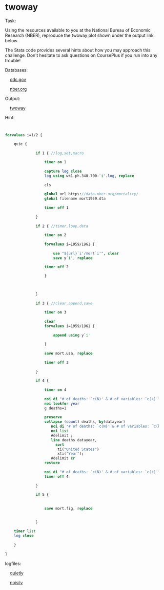 # twoway

Task:

Using the resources available to you at the National Bureau of Economic Research (NBER), reproduce the twoway plot shown under the output link below.

The Stata code provides several hints about how you may approach this challenge. Don't hesitate to ask questions on CoursePlus if you run into any trouble! 


Databases:


&nbsp;&nbsp;&nbsp; [cdc.gov](https://ftp.cdc.gov/pub/)

&nbsp;&nbsp;&nbsp; [nber.org](https://data.nber.org/mortality/)


Output:


&nbsp;&nbsp;&nbsp; [twoway](mortality.png)

   
Hint:

```stata


forvalues i=1/2 {

    quie {
    
              if 1 { //log,set,macro
        
                  timer on 1
        
                  capture log close
                  log using wk1.ph.340.700-`i'.log, replace 
        
                  cls 
        
                  global url https://data.nber.org/mortality/
                  global filename mort1959.dta
        
                  timer off 1
        
              }
    
              if 2 { //timer,loop,data
        
                  timer on 2
        
                  forvalues i=1959/1961 {
            
                      use "${url}`i'/mort`i'", clear 
                      save y`i', replace 
            
                  timer off 2

                  }
        
        
        
              }
    
              if 3 { //clear,append,save
    
                  timer on 3
        
                  clear 
                  forvalues i=1959/1961 {
            
                      append using y`i'
            
                  }
         
                  save mort.usa, replace 
        
                  timer off 3
        
              }
    
              if 4 {
        
                  timer on 4
        
                  noi di "# of deaths: `c(N)' & # of variables: `c(k)'"
                  noi lookfor year
                  g deaths=1
                  
                  preserve 
                  collapse (count) deaths, by(datayear)
                     noi di "# of deaths: `c(N)' & # of variables: `c(k)'"
                     noi list 
                     #delimit ;
                     line deaths datayear, 
                       sort 
                        ti("United States")
                        xti("Year"); 
                     #delimit cr
                  restore
        
                  noi di "# of deaths: `c(N)' & # of variables: `c(k)'"
                  timer off 4
        
              }
    
              if 5 {
        
        
                  save mort.fig, replace 
        
                    
              }
    
    timer list 
    log close 
    
    }
    
}

```

logfiles:

&nbsp;&nbsp;&nbsp; [quietly](wk1.ph.340.700-qui.txt)

&nbsp;&nbsp;&nbsp; [noisily](wk1.ph.340.700-noi.txt)
